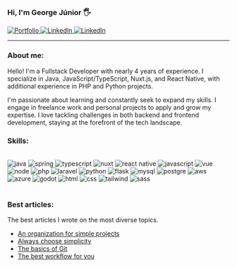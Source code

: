 ### Hi, I'm George Júnior 🖐️

<div>
    <a href="https://georgejrdev.vercel.app/" target="_blank">
        <img src="https://img.shields.io/badge/Portfolio-0DBD8B?style=for-the-badge&logo=About.me&logoColor=white" alt="Portfolio">
    </a>
    <a href="https://georgejrdev.vercel.app/blog" target="_blank">
        <img src="https://img.shields.io/badge/Blog-FF2222?style=for-the-badge&logo=blogger&logoColor=white" alt="LinkedIn">
    </a>
    <a href="https://www.linkedin.com/in/george-j%C3%BAnior-b26776268" target="_blank">
        <img src="https://img.shields.io/badge/LinkedIn-0077B5?style=for-the-badge&logo=linkedin&logoColor=white" alt="LinkedIn">
    </a>
</div>

<hr>

### About me:

Hello! I'm a Fullstack Developer with nearly 4 years of experience. I specialize in Java, JavaScript/TypeScript, Nuxt.js, and React Native, with additional experience in PHP and Python projects.

I'm passionate about learning and constantly seek to expand my skills. I engage in freelance work and personal projects to apply and grow my expertise. I love tackling challenges in both backend and frontend development, staying at the forefront of the tech landscape.

### Skills:

<div style="display: inline_block"><br/> 
    <img margin="5" alt="java" src="https://img.shields.io/badge/Java-ED8B00?style=for-the-badge&logo=openjdk&logoColor=white"/>
    <img margin="5" alt="spring" src="https://img.shields.io/badge/Spring-6DB33F?style=for-the-badge&logo=spring&logoColor=white"/>
    <img margin="5" alt="typescript" src="https://img.shields.io/badge/TypeScript-007ACC?style=for-the-badge&logo=typescript&logoColor=white"/>
    <img margin="5" alt="nuxt" src="https://img.shields.io/badge/Nuxt-002E3B?style=for-the-badge&logo=nuxtdotjs&logoColor=#00DC82"/>
    <img margin="5" alt="react native" src="https://img.shields.io/badge/React_Native-20232A?style=for-the-badge&logo=react&logoColor=61DAFB"/>
    <img margin="5" alt="javascript" src="https://img.shields.io/badge/JavaScript-F7DF1E?style=for-the-badge&logo=javascript&logoColor=black"/>
    <img margin="5" alt="vue" src="https://img.shields.io/badge/Vue.js-35495E?style=for-the-badge&logo=vue.js&logoColor=4FC08D"/>
    <img margin="5" alt="node" src="https://img.shields.io/badge/Node.js-43853D?style=for-the-badge&logo=node.js&logoColor=white"/>
    <img margin="5" alt="php" src="https://img.shields.io/badge/PHP-777BB4?style=for-the-badge&logo=php&logoColor=white"/>
    <img margin="5" alt="laravel" src="https://img.shields.io/badge/Laravel-FF2D20?style=for-the-badge&logo=laravel&logoColor=white"/>
    <img margin="5" alt="python" src="https://img.shields.io/badge/Python-14354C?style=for-the-badge&logo=python&logoColor=white"/>
    <img margin="5" alt="flask" src="https://img.shields.io/badge/Flask-000000?style=for-the-badge&logo=flask&logoColor=white"/>
    <img margin="5" alt="mysql" src="https://img.shields.io/badge/MySQL-0000A0?style=for-the-badge&logo=mysql&logoColor=white"/>
    <img margin="5" alt="postgre" src="https://img.shields.io/badge/PostgreSQL-316192?style=for-the-badge&logo=postgresql&logoColor=white"/>
    <img margin="5" alt="aws" src="https://img.shields.io/badge/Amazon_AWS-232F3E?style=for-the-badge&logo=amazon-aws&logoColor=white"/>
    <img margin="5" alt="azure" src="https://img.shields.io/badge/Microsoft_Azure-0089D6?style=for-the-badge&logo=microsoft-azure&logoColor=white"/>
    <img margin="5" alt="godot" src="https://img.shields.io/badge/GODOT-%23F5F5F5.svg?style=for-the-badge&logo=godot-engine"/>
    <img margin="5" alt="html" src="https://img.shields.io/badge/html5-%23E34F26.svg?style=for-the-badge&logo=html5&logoColor=white"/>
    <img margin="5" alt="css" src="https://img.shields.io/badge/css3-%231572B6.svg?style=for-the-badge&logo=css3&logoColor=white"/>
    <img margin="5" alt="tailwind" src="https://img.shields.io/badge/tailwindcss-%2338B2AC.svg?style=for-the-badge&logo=tailwind-css&logoColor=white"/>
    <img margin="5" alt="sass" src="https://img.shields.io/badge/Sass-CC6699?style=for-the-badge&logo=sass&logoColor=white" />

</div>

<br>

### Best articles:

The best articles I wrote on the most diverse topics.

- [An organization for simple projects](https://georgejrdev.vercel.app/post/1)
- [Always choose simplicity](https://georgejrdev.vercel.app/post/2)
- [The basics of Git](https://georgejrdev.vercel.app/post/5)
- [The best workflow for you](https://georgejrdev.vercel.app/post/4)